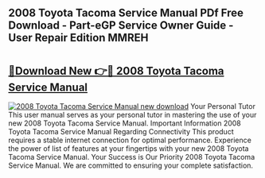 ## 2008 Toyota Tacoma Service Manual PDf Free Download - Part-eGP Service Owner Guide - User Repair Edition MMREH

# <h2><a href="http://bc12721.oget.top/?id=2008+Toyota+Tacoma+Service+Manual">🔗Download New 👉🔴 2008 Toyota Tacoma Service Manual</a></h2>

[![2008 Toyota Tacoma Service Manual new download](https://i.imgur.com/5g1atiW.png)](http://bc12721.oget.top/?id=2008+Toyota+Tacoma+Service+Manual)
Your Personal Tutor This user manual serves as your personal tutor in mastering the use of your new 2008 Toyota Tacoma Service Manual. Important Information 2008 Toyota Tacoma Service Manual Regarding Connectivity This product requires a stable internet connection for optimal performance. Experience the power of list of features at your fingertips with your new 2008 Toyota Tacoma Service Manual. Your Success is Our Priority 2008 Toyota Tacoma Service Manual. We are committed to ensuring your complete satisfaction.

